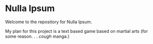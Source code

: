 # Nulla Ipsum

Welcome to the repository for Nulla Ipsum.

My plan for this project is a text based game based on martial arts (for some reason. . . *cough* manga.)